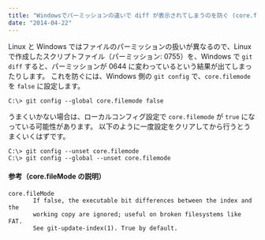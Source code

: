 ```yaml
---
title: "Windowsでパーミッションの違いで diff が表示されてしまうのを防ぐ (core.filemode)"
date: "2014-04-22"
---
```


Linux と Windows ではファイルのパーミッションの扱いが異なるので、Linux で作成したスクリプトファイル（パーミッション: 0755）を、Windows で `git diff` すると、パーミッションが 0644 に変わっているという結果が出てしまったりします。
これを防ぐには、Windows 側の `git config` で、`core.filemode` を `false` に設定します。

~~~
C:\> git config --global core.filemode false
~~~

うまくいかない場合は、ローカルコンフィグ設定で `core.filemode` が `true` になっている可能性があります。
以下のように一度設定をクリアしてから行うとうまくいくはずです。

~~~
C:\> git config --unset core.filemode
C:\> git config --global --unset core.filemode
~~~

#### 参考（core.fileMode の説明）

~~~
core.fileMode
       If false, the executable bit differences between the index and the
       working copy are ignored; useful on broken filesystems like FAT.
       See git-update-index(1). True by default.
~~~

